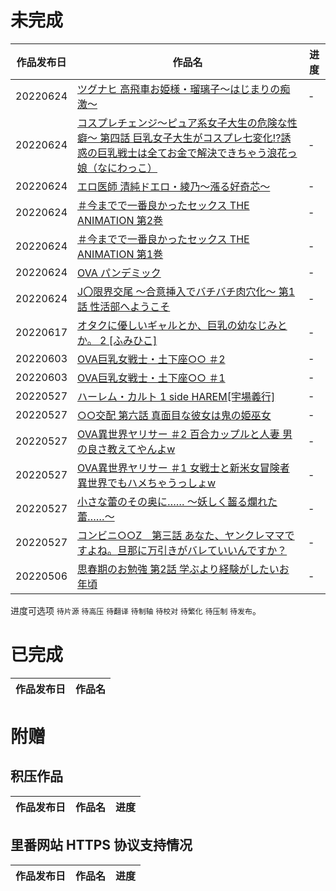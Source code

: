 
# 未完成

作品发布日 | 作品名 | 进度
| - | - | -
20220624 | [ツグナヒ 高飛車お姫様・瑠璃子～はじまりの痴激～](http://www.poro.cc/product/tsugunai_01/petit_tsugunai_01_point.html) | -
20220624 | [コスプレチェンジ～ピュア系女子大生の危険な性癖～ 第四話 巨乳女子大生がコスプレ七変化!?誘惑の巨乳戦士は全てお金で解決できちゃう浪花っ娘（なにわっこ）](https://www.a1c.jp/brandpage/mousousenka/product/cosplaychange_04.html) | -
20220624 | [エロ医師 清純ドエロ・綾乃～漲る好奇芯～](http://www.poro.cc/product/erodoctor_03/petit_erodoctor_03_point.html) | -
20220624 | [＃今までで一番良かったセックス THE ANIMATION 第2巻](https://www.pinkpineapple.co.jp/detail.php?cid=4&did=2337) | -
20220624 | [＃今までで一番良かったセックス THE ANIMATION 第1巻](https://www.pinkpineapple.co.jp/detail.php?cid=4&did=2335) | -
20220624 | [OVA パンデミック](http://mmdia.net/#widget-page-474) | -
20220624 | [J〇限界交尾 ～合意挿入でバチバチ肉穴化～ 第1話 性活部へようこそ](https://www.mediabank.co.jp/product.php?model=KNB-M004) | -
20220617 | [オタクに優しいギャルとか、巨乳の幼なじみとか。 2 \[ふみひこ\]](https://www.mediabank.co.jp/product.php?model=QNB-M107) | -
20220603 | [OVA巨乳女戦士・土下座<span title="催眠">○○</span> ＃2](https://www.lune-soft.jp/ova/24588) | -
20220603 | [OVA巨乳女戦士・土下座<span title="催眠">○○</span> ＃1](https://www.lune-soft.jp/ova/24566) | -
20220527 | [ハーレム・カルト 1 side HAREM\[宇場義行\]](https://www.mediabank.co.jp/product.php?model=QNB-M105) | -
20220527 | [○○交配 第六話 真面目な彼女は鬼の姫巫女](http://www.a1c.jp/~majin/product/kouhai_06.html) | -
20220527 | [OVA異世界ヤリサー ＃2 百合カップルと人妻 男の良さ教えてやんよw](https://www.lune-soft.jp/ova/24510) | -
20220527 | [OVA異世界ヤリサー ＃1 女戦士と新米女冒険者 異世界でもハメちゃうっしょw](https://www.lune-soft.jp/ova/24488) | -
20220527 | [小さな蕾のその奥に…… ～妖しく齧る爛れた蕾……～](http://nur.a1c.jp/nur_brand/product/tubomi/index_tubomi_04.html) | -
20220527 | [コンビニ○○Z　第三話 あなた、ヤンクレママですよね。旦那に万引きがバレていいんですか？](http://www.suzukimirano.com/product/convenie_z_03.html)  | -
20220506 | [思春期のお勉強 第2話 学ぶより経験がしたいお年頃](https://mary-jane.biz/mysite1/shouhinlist.html) | -

进度可选项 `待片源` `待高压` `待翻译` `待制轴` `待校对` `待繁化` `待压制` `待发布`。


# 已完成

作品发布日 | 作品名
| - | -


# 附赠

## 积压作品

作品发布日 | 作品名 | 进度
| - | - | -


## 里番网站 HTTPS 协议支持情况

作品发布日 | 作品名 | 进度
| - | - | -